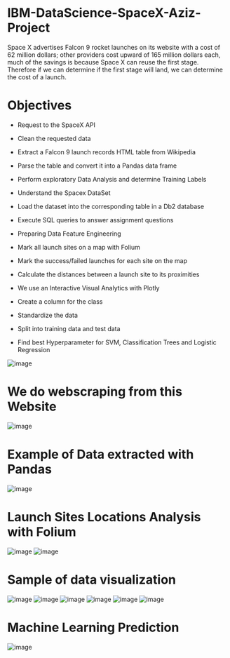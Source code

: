 # IBM-DataScience-SpaceX-Aziz-Project
Space X advertises Falcon 9 rocket launches on its website with a cost of 62 million dollars; other providers cost upward of 165 million dollars each, much of the savings is because Space X can reuse the first stage. Therefore if we can determine if the first stage will land, we can determine the cost of a launch.
# Objectives
- Request to the SpaceX API
- Clean the requested data
 
- Extract a Falcon 9 launch records HTML table from Wikipedia
- Parse the table and convert it into a Pandas data frame
  
- Perform exploratory  Data Analysis and determine Training Labels
- Understand the Spacex DataSet
  
- Load the dataset  into the corresponding table in a Db2 database
- Execute SQL queries to answer assignment questions
  
- Preparing Data Feature Engineering
- Mark all launch sites on a map with Folium
- Mark the success/failed launches for each site on the map
- Calculate the distances between a launch site to its proximities

- We use an Interactive Visual Analytics with Plotly

- Create a column for the class
- Standardize the data
- Split into training data and test data
- Find best Hyperparameter for SVM, Classification Trees and Logistic Regression


![image](https://github.com/Aziz-fer/IBM-DataScience-SpaceX-Aziz-Project/assets/64703046/598e998a-faa0-410b-8a3d-4acf75094240)

# We do webscraping from this Website 

![image](https://github.com/Aziz-fer/IBM-DataScience-SpaceX-Aziz-Project/assets/64703046/330ae46b-6335-493c-8fe1-dd0937d934c4)

# Example of Data extracted with Pandas 

![image](https://github.com/Aziz-fer/IBM-DataScience-SpaceX-Aziz-Project/assets/64703046/1b9be56e-b436-4fd3-be93-80f6d68abbae)

# Launch Sites Locations Analysis with Folium

![image](https://github.com/Aziz-fer/IBM-DataScience-SpaceX-Aziz-Project/assets/64703046/277484a1-33d5-405d-abc5-27068ef688a7)
![image](https://github.com/Aziz-fer/IBM-DataScience-SpaceX-Aziz-Project/assets/64703046/ec5be001-cef1-4982-9b42-b1f9ce9fddc4)

# Sample of data visualization

![image](https://github.com/Aziz-fer/IBM-DataScience-SpaceX-Aziz-Project/assets/64703046/d99d0f9d-5293-4025-8a43-581240fa73b2)
![image](https://github.com/Aziz-fer/IBM-DataScience-SpaceX-Aziz-Project/assets/64703046/1d8e0f3b-9f8f-4115-adef-c7794f128646)
![image](https://github.com/Aziz-fer/IBM-DataScience-SpaceX-Aziz-Project/assets/64703046/15ba70ee-fcba-4d93-8011-fd18a4633aab)
![image](https://github.com/Aziz-fer/IBM-DataScience-SpaceX-Aziz-Project/assets/64703046/ceb23edf-8459-4346-b205-e869c7a64014)
![image](https://github.com/Aziz-fer/IBM-DataScience-SpaceX-Aziz-Project/assets/64703046/35de28b9-7be8-41c8-b28f-57468bfdf77b)
![image](https://github.com/Aziz-fer/IBM-DataScience-SpaceX-Aziz-Project/assets/64703046/cd013a3b-21dd-4196-a5e6-7655ed8ca7e4)

# Machine Learning Prediction 

![image](https://github.com/Aziz-fer/IBM-DataScience-SpaceX-Aziz-Project/assets/64703046/0aaf5d21-411f-48d5-82ef-94c1847e5a66)




















